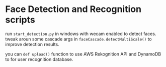 # Face Detection and Recognition scripts

run `start_detection.py` in windows with wecam enabled to detect faces. tweak aroun some cascade args in `faceCascade.detectMultiScale()` to improve detection results. 

you can `def upload()` function to use AWS Rekognition API and DynamoDB to for user recognition database.

